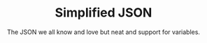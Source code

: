 <h1 align="center">Simplified JSON</h1>
<p align="center">The JSON we all know and love but neat and support for variables.</p>

